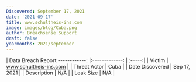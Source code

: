 ```yaml
---
Discovered: September 17, 2021
date: '2021-09-17'
title: www.schultheis-ins.com
image: images/blog/Cuba.png
author: Breachsense Support
draft: false
yearmonths: 2021/september
---
```



| Data Breach Report
------------:   |:-------------:    | :-----:|
| Victim    | www.schultheis-ins.com      | 
| Threat Actor    | Cuba      | 
| Date Discovered    | Sep 17, 2021      | 
| Description    | N/A      | 
| Leak Size    | N/A      | 

